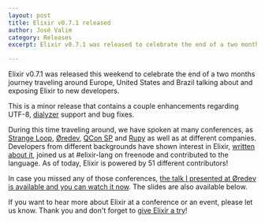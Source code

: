 ```yaml
---
layout: post
title: Elixir v0.7.1 released
author: José Valim
category: Releases
excerpt: Elixir v0.7.1 was released to celebrate the end of a two months journey traveling around Europe, United States and Brazil talking about Elixir.

---
```


Elixir v0.7.1 was released this weekend to celebrate the end of a two months journey traveling around Europe, United States and Brazil talking about and exposing Elixir to new developers.

This is a minor release that contains a couple enhancements regarding UTF-8, [dialyzer](http://www.erlang.org/doc/man/dialyzer.html) support and bug fixes.

During this time traveling around, we have spoken at many conferences, as [Strange Loop](http://thestrangeloop.com/), [Øredev](http://oredev.org/), [QCon SP](http://qconsp.com/) and [Rupy](http://rupy.eu/) as well as at different companies. Developers from different backgrounds have shown interest in Elixir, [written about it](http://spin.atomicobject.com/2012/10/31/elixir-erlang-and-the-dining-philosophers/), joined us at #elixir-lang on freenode and contributed to the language. As of today, Elixir is powered by 51 different contributors!

In case you missed any of those conferences, [the talk I presented at Øredev is available and you can watch it now](http://vimeo.com/53221562). The slides are also available below.

If you want to hear more about Elixir at a conference or an event, please let us know. Thank you and don't forget to [give Elixir a try](/getting_started/1.html)!

<script async class="speakerdeck-embed" data-id="cf4727401449013077d112313d1a82a3" data-ratio="1.2994923857868" src="//speakerdeck.com/assets/embed.js"></script>

